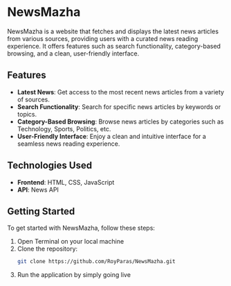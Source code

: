 # NewsMazha

NewsMazha is a website that fetches and displays the latest news articles from various sources, providing users with a curated news reading experience. It offers features such as search functionality, category-based browsing, and a clean, user-friendly interface.

## Features

- **Latest News**: Get access to the most recent news articles from a variety of sources.
- **Search Functionality**: Search for specific news articles by keywords or topics.
- **Category-Based Browsing**: Browse news articles by categories such as Technology, Sports, Politics, etc.
- **User-Friendly Interface**: Enjoy a clean and intuitive interface for a seamless news reading experience.

## Technologies Used

- **Frontend**: HTML, CSS, JavaScript
- **API**: News API

## Getting Started

To get started with NewsMazha, follow these steps:

1. Open Terminal on your local machine
2. Clone the repository:
   ```bash
   git clone https://github.com/RoyParas/NewsMazha.git

3. Run the application by simply going live
